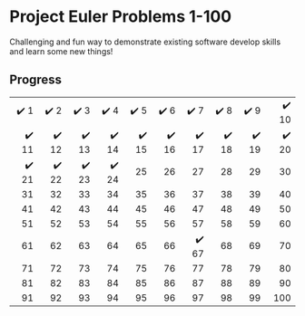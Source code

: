 # Project Euler Problems 1-100

Challenging and fun way to demonstrate existing software develop skills and learn some new things!

## Progress

|                       |                       |                       |                       |                       |                       |                       |                       |                       |                       |
| --------------------: | --------------------: | --------------------: | --------------------: | --------------------: | --------------------: | --------------------: | --------------------: | --------------------: | --------------------: |
|  :heavy_check_mark: 1 |  :heavy_check_mark: 2 |  :heavy_check_mark: 3 |  :heavy_check_mark: 4 |  :heavy_check_mark: 5 |  :heavy_check_mark: 6 |  :heavy_check_mark: 7 |  :heavy_check_mark: 8 |  :heavy_check_mark: 9 | :heavy_check_mark: 10 |
| :heavy_check_mark: 11 | :heavy_check_mark: 12 | :heavy_check_mark: 13 | :heavy_check_mark: 14 | :heavy_check_mark: 15 | :heavy_check_mark: 16 | :heavy_check_mark: 17 | :heavy_check_mark: 18 | :heavy_check_mark: 19 | :heavy_check_mark: 20 |
| :heavy_check_mark: 21 | :heavy_check_mark: 22 | :heavy_check_mark: 23 | :heavy_check_mark: 24 |                    25 |                    26 |                    27 |                    28 |                    29 |                    30 |
|                    31 |                    32 |                    33 |                    34 |                    35 |                    36 |                    37 |                    38 |                    39 |                    40 |
|                    41 |                    42 |                    43 |                    44 |                    45 |                    46 |                    47 |                    48 |                    49 |                    50 |
|                    51 |                    52 |                    53 |                    54 |                    55 |                    56 |                    57 |                    58 |                    59 |                    60 |
|                    61 |                    62 |                    63 |                    64 |                    65 |                    66 | :heavy_check_mark: 67 |                    68 |                    69 |                    70 |
|                    71 |                    72 |                    73 |                    74 |                    75 |                    76 |                    77 |                    78 |                    79 |                    80 |
|                    81 |                    82 |                    83 |                    84 |                    85 |                    86 |                    87 |                    88 |                    89 |                    90 |
|                    91 |                    92 |                    93 |                    94 |                    95 |                    96 |                    97 |                    98 |                    99 |                   100 |
